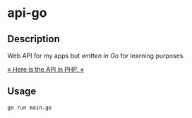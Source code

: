 # api-go

## Description

Web API for my apps but *written in Go* for learning purposes.

[» Here is the API in PHP. «](https://github.com/necodeus/api)

## Usage

```bash
go run main.go
```
